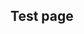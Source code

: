 ## Test page

<div
  className="tabs"
  enabled="true"
  height="600"
  tabs="[
    { key: 'component', filepath: 'example/GeomorphEdit' },
    // { key: 'component', filepath: 'example/TriangleDev#301' },
    // { key: 'component', filepath: 'example/Css3d#301' },
    // { key: 'terminal', session: 'test' },
    // { key: 'terminal', session: 'other' },
  ]"
>
</div>
